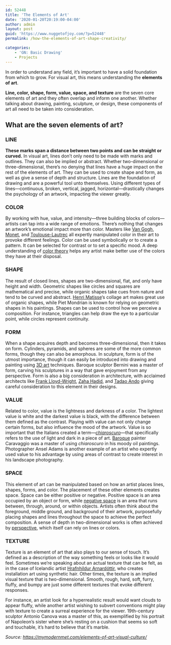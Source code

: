 ```yaml
---
id: 52448
title: 'The Elements of Art'
date: '2020-01-20T20:19:00-04:00'
author: admin
layout: post
guid: 'https://www.nuggetofjoy.com/?p=52448'
permalink: /how-the-elements-of-art-shape-creativity/

categories:
    - 'GN: Basic Drawing'
    - Projects
---
```

In order to understand any field, it’s important to have a solid foundation from which to grow. For visual art, this means understanding the **elements of art**.

**Line, color, shape, form, value, space, and texture** are the seven core elements of art and they often overlap and inform one another. Whether talking about drawing, painting, sculpture, or design, these components of art all need to be taken into consideration.

## What are the seven elements of art?

### **LINE**
**These marks span a distance between two points and can be straight or curved.** In visual art, lines don’t only need to be made with marks and outlines. They can also be implied or abstract. Whether two-dimensional or three-dimensional, there’s no denying that lines have a huge impact on the rest of the elements of art. They can be used to create shape and form, as well as give a sense of depth and structure. Lines are the foundation of drawing and are a powerful tool unto themselves. Using different types of lines—continuous, broken, vertical, jagged, horizontal—drastically changes the psychology of an artwork, impacting the viewer greatly.

### **COLOR**
By working with hue, value, and intensity—three building blocks of colors—artists can tap into a wide range of emotions. There’s nothing that changes an artwork’s emotional impact more than color. Masters like [Van Gogh](https://mymodernmet.com/vincent-van-gogh-life/), [Monet](https://mymodernmet.com/claude-monet-paintings/), and [Toulouse-Lautrec](https://mymodernmet.com/toulous-lautrec-posters/) all expertly manipulated color in their art to provoke different feelings. Color can be used symbolically or to create a pattern. It can be selected for contrast or to set a specific mood. A deep understanding of [color theory](https://mymodernmet.com/basic-color-theory/) helps any artist make better use of the colors they have at their disposal.

### **SHAPE**
The result of closed lines, shapes are two-dimensional, flat, and only have height and width. Geometric shapes like circles and squares are mathematical and precise, while organic shapes take cues from nature and tend to be curved and abstract. [Henri Matisse](https://mymodernmet.com/henri-matisse-modern-art/)‘s collage art makes great use of organic shapes, while Piet Mondrian is known for relying on geometric shapes in his paintings. Shapes can be used to control how we perceive a composition. For instance, triangles can help draw the eye to a particular point, while circles represent continuity.

### **FORM**
When a shape acquires depth and becomes three-dimensional, then it takes on form. Cylinders, pyramids, and spheres are some of the more common forms, though they can also be amorphous. In sculpture, form is of the utmost importance, though it can easily be introduced into drawing and painting using [3D art](https://mymodernmet.com/3d-drawings-anamorphic-art-sandor-vamos/) techniques. Baroque sculptor Bernini was a master of form, carving his sculptures in a way that gave enjoyment from any perspective. Form is also a big consideration in architecture, with acclaimed architects like [Frank Lloyd-Wright](https://mymodernmet.com/frank-lloyd-wright-architecture/), [Zaha Hadid](https://mymodernmet.com/zaha-hadid-architecture/), and [Tadao Ando](https://mymodernmet.com/tadao-ando-architecture/) giving careful consideration to this element in their designs.

### **VALUE**
Related to color, value is the lightness and darkness of a color. The lightest value is white and the darkest value is black, with the difference between them defined as the contrast. Playing with value can not only change certain forms, but also influence the mood of the artwork. Value is so important that the Italians created a term—[*chiaroscuro*](https://mymodernmet.com/art-history-terms/)—that specifically refers to the use of light and dark in a piece of art. [Baroque](https://mymodernmet.com/baroque-period/) painter Caravaggio was a master of using *chiaroscuro* in his moody oil paintings. Photographer Ansel Adams is another example of an artist who expertly used value to his advantage by using areas of contrast to create interest in his landscape photography.

### **SPACE**
This element of art can be manipulated based on how an artist places lines, shapes, forms, and color. The placement of these other elements creates space. Space can be either positive or negative. Positive space is an area occupied by an object or form, while [negative space](https://mymodernmet.com/negative-space-art/) is an area that runs between, through, around, or within objects. Artists often think about the foreground, middle ground, and background of their artwork, purposefully placing shapes and lines throughout the space to achieve the perfect composition. A sense of depth in two-dimensional works is often achieved by [perspective](https://mymodernmet.com/perspective-drawing/), which itself can rely on lines or colors.

### **TEXTURE**
Texture is an element of art that also plays to our sense of touch. It’s defined as a description of the way something feels or looks like it would feel. Sometimes we’re speaking about an actual texture that can be felt, as in the case of Icelandic artist [Hrafnhildur Arnardóttir](https://mymodernmet.com/hrafnhildur-arnardottir-shoplifter-installation-art/), who creates installation art using synthetic hair. Other times, the texture is an implied visual texture that is two-dimensional. Smooth, rough, hard, soft, furry, fluffy, and bumpy are just some different textures that evoke different responses.

For instance, an artist look for a hyperrealistic result would want clouds to appear fluffy, while another artist wishing to subvert conventions might play with texture to create a surreal experience for the viewer. 19th-century sculptor Antonio Canova was a master of this, as exemplified by his portrait of Napoleon’s sister where she’s resting on a cushion that seems so soft and touchable, it’s hard to believe that it’s marble.

*Source: https://mymodernmet.com/elements-of-art-visual-culture/*
